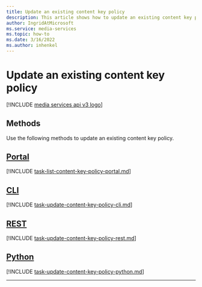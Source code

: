 ```yaml
---
title: Update an existing content key policy
description: This article shows how to update an existing content key policy.
author: IngridAtMicrosoft
ms.service: media-services
ms.topic: how-to
ms.date: 3/16/2022
ms.author: inhenkel
---
```


# Update an existing content key policy

[!INCLUDE [media services api v3 logo](./includes/v3-hr.md)]

## Methods

Use the following methods to update an existing content key policy.

## [Portal](#tab/portal/)

[!INCLUDE [task-list-content-key-policy-portal.md](includes/task-list-content-key-policy-portal.md)]

## [CLI](#tab/cli/)

[!INCLUDE [task-update-content-key-policy-cli.md](includes/task-update-content-key-policy-cli.md)]

## [REST](#tab/rest/)

[!INCLUDE [task-update-content-key-policy-rest.md](includes/task-update-content-key-policy-rest.md)]

## [Python](#tab/python/)

[!INCLUDE [task-update-content-key-policy-python.md](includes/task-update-existing-content-key-policy-python.md)]

---
